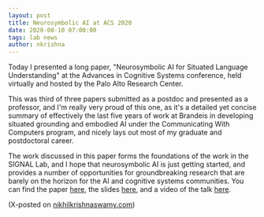 ```yaml
---
layout: post
title: Neurosymbolic AI at ACS 2020
date: 2020-08-10 07:00:00
tags: lab news
author: nkrishna
---
```

Today I presented a long paper, "Neurosymbolic AI for Situated Language Understanding" at the Advances in Cognitive Systems conference, held virtually and hosted by the Palo Alto Research Center.

This was third of three papers submitted as a postdoc and presented as a professor, and I'm really very proud of this one, as it's a detailed yet concise summary of effectively the last five years of work at Brandeis in developing situated grounding and embodied AI under the Communicating With Computers program, and nicely lays out most of my graduate and postdoctoral career.

The work discussed in this paper forms the foundations of the work in the SIGNAL Lab, and I hope that neurosymbolic AI is just getting started, and provides a number of opportunities for groundbreaking research that are barely on the horizon for the AI and cognitive systems communities.  You can find the paper [here](assets/docs/pdfs/ACS-2020.pdf), the slides [here](assets/docs/slides/ACS-2020.pdf), and a video of the talk [here](https://www.youtube.com/watch?v=IwIvn64mT3U).

(X-posted on [nikhilkrishnaswamy.com](https://www.nikhilkrishnaswamy.com/2020/08/10/neurosymbolic-ai-at-acs-2020.html))
